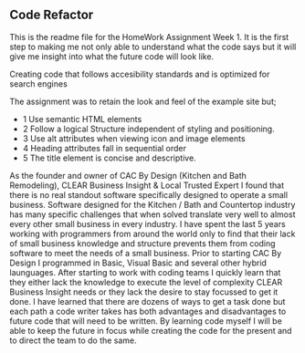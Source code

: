 ## Code Refactor

This is the readme file for the HomeWork Assignment Week 1.  It is the first step to making me not only able to understand what the code says but it will give me insight into what the future code will look like.

Creating code that follows accesibility standards and is optimized for search engines

The assignment was to retain the look and feel of the example site but;

- 1 Use semantic HTML elements
- 2 Follow a logical Structure independent of styling and positioning.
- 3 Use alt attributes when viewing icon and image elements
- 4 Heading attributes fall in sequential order
- 5 The title element is concise and descriptive.

As the founder and owner of CAC By Design (Kitchen and Bath Remodeling), CLEAR Business Insight & Local Trusted Expert I found that there is no real standout software specifically designed to operate a small business.  Software designed for the Kitchen / Bath and Countertop industry has many specific challenges that when solved translate very well to almost every other small business in every industry.  I have spent the last 5 years working with programmers from around the world only to find that their lack of small business knowledge and structure prevents them from coding software to meet the needs of a small business.  Prior to starting CAC By Design I programmed in Basic, Visual Basic and several other hybrid launguages.  After starting to work with coding teams I quickly learn that they either lack the knowledge to execute the level of complexity CLEAR Business Insight needs or they lack the desire to stay focussed to get it done.  I have learned that there are dozens of ways to get a task done but each path a code writer takes has both advantages and disadvantages to future code that will need to be written. By learning code myself I will be able to keep the future in focus while creating the code for the present and to direct the team to do the same.




